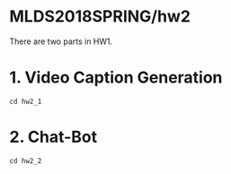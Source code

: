 # MLDS2018SPRING/hw2
There are two parts in HW1.
# 1. Video Caption Generation
```
cd hw2_1
```
# 2. Chat-Bot
```
cd hw2_2
```

